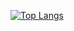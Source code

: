 [![Top Langs](https://github-readme-stats.vercel.app/api/top-langs/?username=TejasAnand&layout=compact)](https://github.com/TejasAnand/github-readme-stats)















